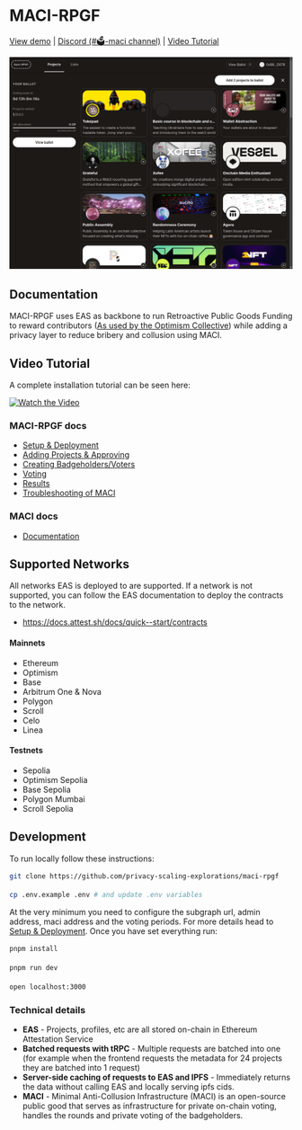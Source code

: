 # MACI-RPGF

<div>
<a href="https://maci-rpgf.vercel.app/">View demo</a>
<span>|</span>
<a href="https://discord.com/invite/sF5CT5rzrR">Discord (#🗳️-maci channel)</a>
<span>|</span>
<a href="https://www.youtube.com/watch?v=86VBbO1E4Vk">Video Tutorial</a>
</div>

[<img src="./docs/images/screenshot.png"/>](https://easy-retro-pgf.vercel.app)

## Documentation

MACI-RPGF uses EAS as backbone to run Retroactive Public Goods Funding to reward contributors ([As used by the Optimism Collective](https://community.optimism.io/docs/governance/citizens-house/#how-retro-funding-works)) while adding a privacy layer to reduce bribery and collusion using MACI.

## Video Tutorial

A complete installation tutorial can be seen here:

[![Watch the Video](https://img.youtube.com/vi/86VBbO1E4Vk/0.jpg)](https://www.youtube.com/watch?v=86VBbO1E4Vk)

### MACI-RPGF docs

- [Setup & Deployment](./docs/01_setup.md)
- [Adding Projects & Approving](./docs/02_adding_projects.md)
- [Creating Badgeholders/Voters](./docs/03_creating_badgeholders.md)
- [Voting](./docs/04_voting.md)
- [Results](./docs/05_results.md)
- [Troubleshooting of MACI](./docs/06_maci_troubleshooting.md)

### MACI docs

- [Documentation](https://maci.pse.dev/docs/introduction)

## Supported Networks

All networks EAS is deployed to are supported. If a network is not supported, you can follow the EAS documentation to deploy the contracts to the network.

- https://docs.attest.sh/docs/quick--start/contracts

#### Mainnets

- Ethereum
- Optimism
- Base
- Arbitrum One & Nova
- Polygon
- Scroll
- Celo
- Linea

#### Testnets

- Sepolia
- Optimism Sepolia
- Base Sepolia
- Polygon Mumbai
- Scroll Sepolia

## Development

To run locally follow these instructions:

```sh
git clone https://github.com/privacy-scaling-explorations/maci-rpgf

cp .env.example .env # and update .env variables

```

At the very minimum you need to configure the subgraph url, admin address, maci address and the voting periods. For more details head to [Setup & Deployment](./docs/01_setup.md). Once you have set everything run:

```sh
pnpm install

pnpm run dev

open localhost:3000
```

### Technical details

- **EAS** - Projects, profiles, etc are all stored on-chain in Ethereum Attestation Service
- **Batched requests with tRPC** - Multiple requests are batched into one (for example when the frontend requests the metadata for 24 projects they are batched into 1 request)
- **Server-side caching of requests to EAS and IPFS** - Immediately returns the data without calling EAS and locally serving ipfs cids.
- **MACI** - Minimal Anti-Collusion Infrastructure (MACI) is an open-source public good that serves as infrastructure for private on-chain voting, handles the rounds and private voting of the badgeholders.
